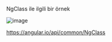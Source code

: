 NgClass ile ilgili bir örnek 

























![image](https://user-images.githubusercontent.com/87669816/142735898-59e79e6f-f240-484b-b105-c183af7be419.png)





























https://angular.io/api/common/NgClass
